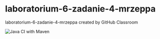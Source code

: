 # laboratorium-6-zadanie-4-mrzeppa
laboratorium-6-zadanie-4-mrzeppa created by GitHub Classroom


![Java CI with Maven](https://github.com/testowanieaplikacjijavaug/laboratorium-6-zadanie-4-mrzeppa/workflows/Java%20CI%20with%20Maven/badge.svg)
